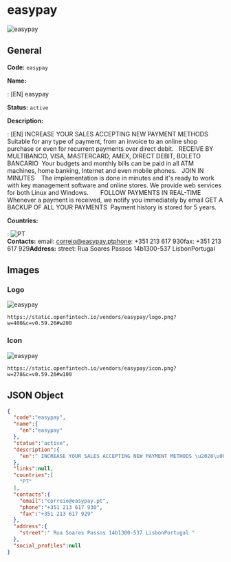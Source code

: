 
# easypay 
![easypay](https://static.openfintech.io/vendors/easypay/logo.png?w=400&c=v0.59.26#w200)  

## General 
 
**Code:** `easypay` 
 
**Name:** 
 
:	[EN] easypay 
 
**Status:** `active` 
 
**Description:** 
 
: [EN]  INCREASE YOUR SALES ACCEPTING NEW PAYMENT METHODS    Suitable for any type of payment, from an invoice to an online shop purchase or even for recurrent payments over direct debit.   RECEIVE BY MULTIBANCO, VISA, MASTERCARD, AMEX, DIRECT DEBIT, BOLETO BANCARIO  Your budgets and monthly bills can be paid in all ATM machines, home banking, Internet and even mobile phones.   JOIN IN MINUTES    The implementation is done in minutes and it's ready to work with key management software and online stores. We provide web services for both Linux and Windows.       FOLLOW PAYMENTS IN REAL-TIME  Whenever a payment is received, we notify you immediately by email GET A BACKUP OF ALL YOUR PAYMENTS  Payment history is stored for 5 years.  
 
 
**Countries:** 
 
:	![PT](https://cdnjs.cloudflare.com/ajax/libs/flag-icon-css/3.3.0/flags/4x3/pt.svg#w24)  
**Contacts:** 
email: correio@easypay.ptphone: +351 213 617 930fax: +351 213 617 929**Address:** 
street:  Rua Soares Passos 14b1300-537 LisbonPortugal  

## Images 

### Logo 
 
![easypay](https://static.openfintech.io/vendors/easypay/logo.png?w=400&c=v0.59.26#w200)  

```
https://static.openfintech.io/vendors/easypay/logo.png?w=400&c=v0.59.26#w200
```  

### Icon 
 
![easypay](https://static.openfintech.io/vendors/easypay/icon.png?w=278&c=v0.59.26#w100)  

```
https://static.openfintech.io/vendors/easypay/icon.png?w=278&c=v0.59.26#w100
```  

## JSON Object 

```json
{
  "code":"easypay",
  "name":{
    "en":"easypay"
  },
  "status":"active",
  "description":{
    "en":" INCREASE YOUR SALES ACCEPTING NEW PAYMENT METHODS \u2028\u00a0 Suitable for any type of payment, from an invoice to an online shop purchase or even for recurrent payments over direct debit.\u00a0 \u2028RECEIVE BY MULTIBANCO, VISA, MASTERCARD, AMEX, DIRECT DEBIT, BOLETO BANCARIO\u00a0 Your budgets and monthly bills can be paid in all ATM machines, home banking, Internet and even mobile phones.\u2028\u00a0 JOIN IN MINUTES \u2028\u00a0 The implementation is done in minutes and it's ready to work with key management software and online stores. We provide web services for both Linux and Windows. \u2028\u2028\u00a0\u00a0\u00a0 FOLLOW PAYMENTS IN REAL-TIME\u00a0 Whenever a payment is received, we notify you immediately by email GET A BACKUP OF ALL YOUR PAYMENTS\u00a0 Payment history is stored for 5 years. "
  },
  "links":null,
  "countries":[
    "PT"
  ],
  "contacts":{
    "email":"correio@easypay.pt",
    "phone":"+351 213 617 930",
    "fax":"+351 213 617 929"
  },
  "address":{
    "street":" Rua Soares Passos 14b1300-537 LisbonPortugal "
  },
  "social_profiles":null
}
```  
